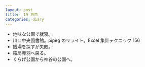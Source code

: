 ```yaml
---
layout: post
title:  19 日目
categories: diary
---
```


* 地味な公園で就寝。
* 川口中央図書館。pipeg のリライト。Excel 集計テクニック 156
* 銭湯を探すが失敗。
* 結局赤羽へ戻る。
* くらげ公園から神谷の公園へ。
